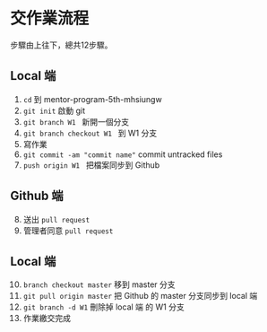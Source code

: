 # 交作業流程

步驟由上往下，總共12步驟。

## Local 端
1. `cd` 到 mentor-program-5th-mhsiungw 
2. `git init` 啟動 git
3. `git branch W1 ` 新開一個分支 
4. `git branch checkout W1 ` 到 W1 分支 
5. 寫作業
6. `git commit -am "commit name"` commit untracked files 
7. `push origin W1 ` 把檔案同步到 Github 

## Github 端
8. 送出 `pull request`
9. 管理者同意 `pull request`

## Local 端
10. `branch checkout master` 移到 master 分支 
11. `git pull origin master`
 把 Github 的 master 分支同步到 local 端 
12. `git branch -d W1` 刪除掉 local 端 的 W1 分支
13. 作業繳交完成